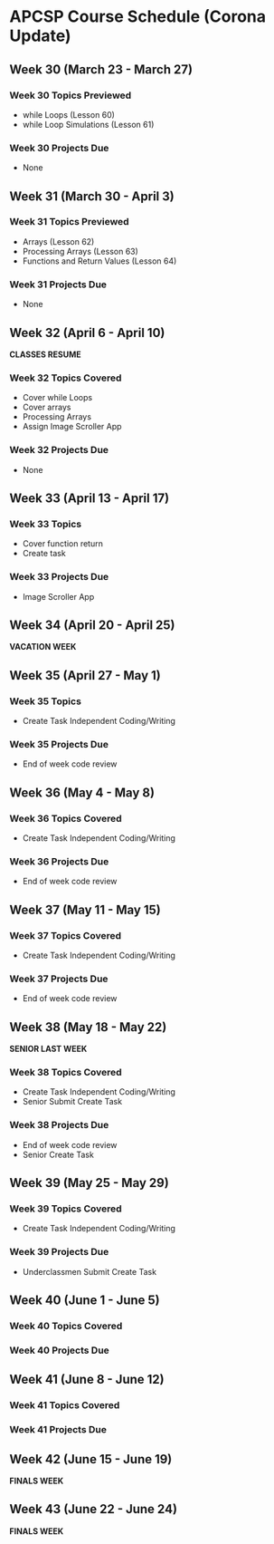 # APCSP Course Schedule (Corona Update)

## Week 30 (March 23 - March 27)

### Week 30 Topics Previewed

- while Loops (Lesson 60)
- while Loop Simulations (Lesson 61)

### Week 30 Projects Due

- None

## Week 31 (March 30 - April 3)

### Week 31 Topics Previewed

- Arrays (Lesson 62)
- Processing Arrays (Lesson 63)
- Functions and Return Values (Lesson 64)

### Week 31 Projects Due

- None

## Week 32 (April 6 - April 10)

**CLASSES RESUME**

### Week 32 Topics Covered

- Cover while Loops
- Cover arrays
- Processing Arrays
- Assign Image Scroller App

### Week 32 Projects Due

- None

## Week 33 (April 13 - April 17)

### Week 33 Topics

- Cover function return
- Create task

### Week 33 Projects Due

- Image Scroller App

## Week 34 (April 20 - April 25)

**VACATION WEEK**

## Week 35 (April 27 - May 1)

### Week 35 Topics

- Create Task Independent Coding/Writing

### Week 35 Projects Due

- End of week code review

## Week 36 (May 4 - May 8)

### Week 36 Topics Covered

- Create Task Independent Coding/Writing
  
### Week 36 Projects Due

- End of week code review

## Week 37 (May 11 - May 15)

### Week 37 Topics Covered

- Create Task Independent Coding/Writing

### Week 37 Projects Due

- End of week code review

## Week 38 (May 18 - May 22)

**SENIOR LAST WEEK**

### Week 38 Topics Covered

- Create Task Independent Coding/Writing
- Senior Submit Create Task

### Week 38 Projects Due

- End of week code review
- Senior Create Task

## Week 39 (May 25 - May 29)

### Week 39 Topics Covered

- Create Task Independent Coding/Writing

### Week 39 Projects Due

- Underclassmen Submit Create Task

## Week 40 (June 1 - June 5)

### Week 40 Topics Covered

### Week 40 Projects Due

## Week 41 (June 8 - June 12)

### Week 41 Topics Covered

### Week 41 Projects Due

## Week 42 (June 15 - June 19)

**FINALS WEEK**

## Week 43 (June 22 - June 24)

**FINALS WEEK**
